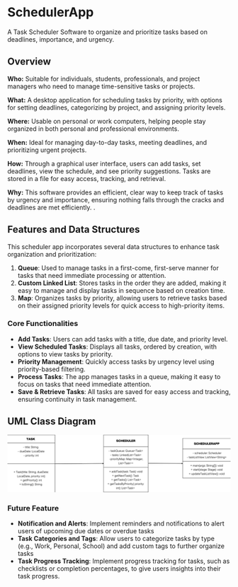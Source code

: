 # SchedulerApp

A Task Scheduler Software to organize and prioritize tasks based on deadlines, importance, and urgency.

## Overview

**Who:** Suitable for individuals, students, professionals, and project managers who need to manage time-sensitive tasks or projects.

**What:** A desktop application for scheduling tasks by priority, with options for setting deadlines, categorizing by project, and assigning priority levels.

**Where:** Usable on personal or work computers, helping people stay organized in both personal and professional environments.

**When:** Ideal for managing day-to-day tasks, meeting deadlines, and prioritizing urgent projects.

**How:** Through a graphical user interface, users can add tasks, set deadlines, view the schedule, and see priority suggestions. Tasks are stored in a file for easy access, tracking, and retrieval.

**Why:** This software provides an efficient, clear way to keep track of tasks by urgency and importance, ensuring nothing falls through the cracks and deadlines are met efficiently.
.
## Features and Data Structures

This scheduler app incorporates several data structures to enhance task organization and prioritization:

1. **Queue**: Used to manage tasks in a first-come, first-serve manner for tasks that need immediate processing or attention.
2. **Custom Linked List**: Stores tasks in the order they are added, making it easy to manage and display tasks in sequence based on creation time.
3. **Map**: Organizes tasks by priority, allowing users to retrieve tasks based on their assigned priority levels for quick access to high-priority items.

### Core Functionalities

- **Add Tasks**: Users can add tasks with a title, due date, and priority level.
- **View Scheduled Tasks**: Displays all tasks, ordered by creation, with options to view tasks by priority.
- **Priority Management**: Quickly access tasks by urgency level using priority-based filtering.
- **Process Tasks**: The app manages tasks in a queue, making it easy to focus on tasks that need immediate attention.
- **Save & Retrieve Tasks**: All tasks are saved for easy access and tracking, ensuring continuity in task management.

## UML Class Diagram

![UML Diagram](https://github.com/Kevin-Owusu/Scheduler-Software/blob/main/UML%20Diagram.png?raw=true)

### Future Feature

- **Notification and Alerts**: Implement reminders and notifications to alert users of upcoming due dates or overdue tasks
- **Task Categories and Tags**: Allow users to categorize tasks by type (e.g., Work, Personal, School) and add custom tags to further organize tasks
- **Task Progress Tracking**: Implement progress tracking for tasks, such as checklists or completion percentages, to give users insights into their task progress.

